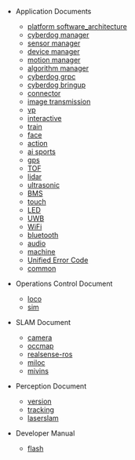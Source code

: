 - Application Documents

  - [platform software_architecture](/en/cyberdog_platform_software_architecture_en.md)
  - [cyberdog manager](/en/cyberdog_manager_en.md)
  - [sensor manager](/en/sensor_manager_en.md)
  - [device manager](/en/device_manager_en.md)
  - [motion manager](en/motion_manager_en.md)
  - [algorithm manager](en/algorithm_manager_en.md)
  - [cyberdog grpc](en/cyberdog_grpc_en.md)
  - [cyberdog bringup](en/cyberdog_bringup_en.md)
  - [connector](en/connector_en.md)
  - [image transmission](en/image_transmission_en.md)
  - [vp](en/cyberdog_vp_en.md)
  - [interactive](en/cyberdog_interactive_en.md)
  - [train](en/cyberdog_train_en.md)
  - [face](en/cyberdog_face_en.md)
  - [action](en/cyberdog_action_en.md)
  - [ai sports](en/cyberdog_ai_sports_en.md)
  - [gps](en/cyberdog_gps_en.md)
  - [TOF](en/cyberdog_tof_en.md)
  - [lidar](en/cyberdog_lidar_en.md)
  - [ultrasonic](en/cyberdog_ultrasonic_en.md)
  - [BMS](en/cyberdog_bms_en.md)
  - [touch](en/cyberdog_touch_en.md)
  - [LED](en/cyberdog_led_en.md)
  - [UWB](en/cyberdog_uwb_en.md)
  - [WiFi](en/cyberdog_wifi_en.md)
  - [bluetooth](en/cyberdog_bluetooth_en.md)
  - [audio](en/cyberdog_audio_en.md)
  - [machine](en/cyberdog_machine_en.md)
  - [Unified Error Code](en/cyberdog_system_en.md)
  - [common](en/cyberdog_common_en.md)
  
  
- Operations Control Document
  - [loco](/en/cyberdog_loco_en.md)
  - [sim](/en/cyberdog_gazebo_en.md)
  
- SLAM Document
  - [camera](/en/cyberdog_camera_en.md)
  - [occmap](/en/cyberdog_occmap_en.md)
  - [realsense-ros](/en/realsense-ros_en.md)
  - [miloc](/en/cyberdog_miloc_en.md)
  - [mivins](/en/cyberdog_mivins_en.md)
  
- Perception Document
  - [version](cn/cyberdog_vision_cn.md)
  - [tracking](cn/cyberdog_tracking_cn.md)
  - [laserslam](cn/cyberdog_laserslam_cn.md)

- Developer Manual
  - [flash](cn/cyberdog_flash.md)
